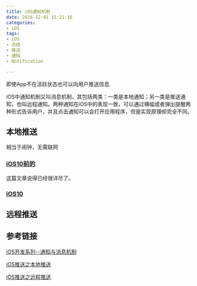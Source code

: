 ```yaml
---
title: iOS通知机制
date: 2016-12-01 15:21:16
categories: 
- iOS
tags:
- iOS
- 总结
- 推送
- 通知
- Notification

---
```

  即使App不在活跃状态也可以向用户推送信息.


  iOS中通知机制又叫消息机制，其包括两类：一类是本地通知；另一类是推送通知，也叫远程通知。两种通知在iOS中的表现一致，可以通过横幅或者弹出提醒两种形式告诉用户，并且点击通知可以会打开应用程序，但是实现原理却完全不同。
  
## 本地推送
相当于闹钟，无需联网
### [iOS10前的](http://www.cnblogs.com/kenshincui/p/4168532.html)
这篇文章说得已经很详尽了。
### [iOS10](https://onevcat.com/2016/08/notification/)

## 远程推送

## 参考链接
[iOS开发系列--通知与消息机制](http://www.cnblogs.com/kenshincui/p/4168532.html)

[iOS推送之本地推送](http://www.jianshu.com/p/77ee3b98c132)

[iOS推送之远程推送](http://www.jianshu.com/p/4b947569a548)